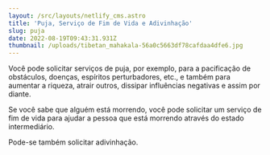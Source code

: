```yaml
---
layout: /src/layouts/netlify_cms.astro
title: 'Puja, Serviço de Fim de Vida e Adivinhação'
slug: puja
date: 2022-08-19T09:43:31.931Z
thumbnail: /uploads/tibetan_mahakala-56a0c5663df78cafdaa4dfe6.jpg
---
```


Você pode solicitar serviços de puja, por exemplo, para a pacificação de obstáculos, doenças, espíritos perturbadores, etc., e também para aumentar a riqueza, atrair outros, dissipar influências negativas e assim por diante.

Se você sabe que alguém está morrendo, você pode solicitar um serviço de fim de vida para ajudar a pessoa que está morrendo através do estado intermediário.

Pode-se também solicitar adivinhação.

